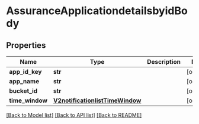 # AssuranceApplicationdetailsbyidBody

## Properties
Name | Type | Description | Notes
------------ | ------------- | ------------- | -------------
**app_id_key** | **str** |  | [optional] 
**app_name** | **str** |  | [optional] 
**bucket_id** | **str** |  | [optional] 
**time_window** | [**V2notificationlistTimeWindow**](V2notificationlistTimeWindow.md) |  | [optional] 

[[Back to Model list]](../README.md#documentation-for-models) [[Back to API list]](../README.md#documentation-for-api-endpoints) [[Back to README]](../README.md)

